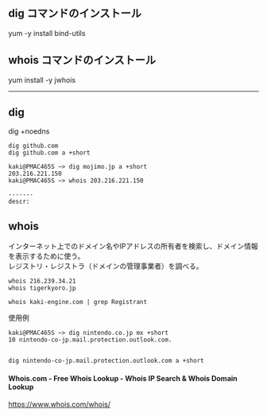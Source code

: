 ## dig コマンドのインストール
yum -y install bind-utils

## whois コマンドのインストール
yum install -y jwhois

__________________________________________
## dig
dig +noedns
```
dig github.com
dig github.com a +short
```

```
kaki@PMAC465S ~> dig mojimo.jp a +short
203.216.221.150
kaki@PMAC465S ~> whois 203.216.221.150

-------
descr:
```
## whois
インターネット上でのドメイン名やIPアドレスの所有者を検索し、ドメイン情報を表示するために使う。  
レジストリ・レジストラ（ドメインの管理事業者）を調べる。  
```
whois 216.239.34.21
whois tigerkyoro.jp

whois kaki-engine.com | grep Registrant
```
使用例
```
kaki@PMAC465S ~> dig nintendo.co.jp mx +short
10 nintendo-co-jp.mail.protection.outlook.com.


dig nintendo-co-jp.mail.protection.outlook.com a +short
```

#### Whois.com - Free Whois Lookup - Whois IP Search & Whois Domain Lookup
https://www.whois.com/whois/


